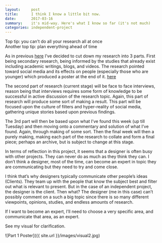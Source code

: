 ```yaml
---
layout:     post
title:      I think I know a little bit now.
date:       2017-03-16
summary:    it's mid-way. Here's what I know so far (it's not much)
categories: independent-project
---
```


Top tip: you can’t do all your research all at once  
Another top tip: plan everything ahead of time



As in previous [here](https://www.aidenkwok.co.uk/blog/independent-project/2017/03/09/gameplan/) I’ve decided to cut down my research into 3 parts. First being secondary research, being informed by the studies that already exist including academic writings, blogs, and videos. The research pointed toward social media and its effects on people (especially those who are younger) which produced a poster at the end of it. [here](https://www.aidenkwok.co.uk/blog/independent-project/2017/03/16/poster1/)

The second part of research (current stage) will be face to face interviews, reason being that interviews requires some form of knowledge to be successful in active discussion of the research topic. Again, this part of research will produce some sort of making a result. This part will be focused upon the culture of filters and hyper-reality of social media, gathering unique stories based upon previous findings.

The 3rd part will then be based upon what I’ve found this week (up till Tuesday) and then moving onto a commentary and solution of what I’ve found. Again, through making of some sort. Then the final week will then a purely making, making each part of the research to collate and form a final piece; perhaps an archive, but is subject to change at this stage. 

In terms of reflection in this project, it seems that a designer is often busy with other projects. They can never do as much as they think they can. I don’t think a designer, most of the time, can become an expert in topic they are communicating but they need to try and come close. 

I think that’s why designers typically communicate other people’s ideas (Clients). They team up with the people that know the subject best and filter out what is relevant to present. But in the case of an independent project, the designer is the client. Then what? The designer (me in this case) can’t possibly comment on a such a big topic since there is so many different viewpoints, opinions, studies, and endless amounts of research. 

If I want to become an expert, I’ll need to choose a very specific area, and communicate that area, as an expert. 

See my visual for clarification. 

![Part 1 Poster]({{ site.url }}/images/visual2.jpg)
